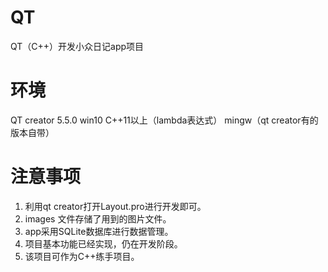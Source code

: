 # QT
QT（C++）开发小众日记app项目
# 环境
QT creator 5.5.0
win10
C++11以上（lambda表达式）
mingw（qt creator有的版本自带）
# 注意事项
1. 利用qt creator打开Layout.pro进行开发即可。
2. images 文件存储了用到的图片文件。
3. app采用SQLite数据库进行数据管理。
4. 项目基本功能已经实现，仍在开发阶段。
5. 该项目可作为C++练手项目。
